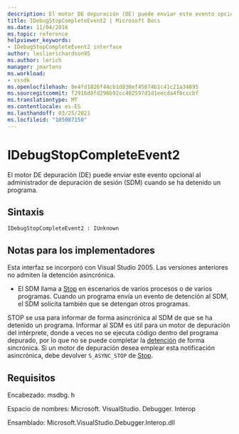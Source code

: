 ```yaml
---
description: El motor DE depuración (DE) puede enviar este evento opcional al administrador de depuración de sesión (SDM) cuando se ha detenido un programa.
title: IDebugStopCompleteEvent2 | Microsoft Docs
ms.date: 11/04/2016
ms.topic: reference
helpviewer_keywords:
- IDebugStopCompleteEvent2 interface
author: leslierichardson95
ms.author: lerich
manager: jmartens
ms.workload:
- vssdk
ms.openlocfilehash: 8e4fd1826f44cb1d830ef45874b1c41c21a34895
ms.sourcegitcommit: f2916d8fd296b92cc402597d1d1eecda4f6cccbf
ms.translationtype: MT
ms.contentlocale: es-ES
ms.lasthandoff: 03/25/2021
ms.locfileid: "105087150"
---
```

# <a name="idebugstopcompleteevent2"></a>IDebugStopCompleteEvent2

El motor DE depuración (DE) puede enviar este evento opcional al administrador de depuración de sesión (SDM) cuando se ha detenido un programa.

## <a name="syntax"></a>Sintaxis

```
IDebugStopCompleteEvent2 : IUnknown
```

## <a name="notes-for-implementers"></a>Notas para los implementadores

Esta interfaz se incorporó con Visual Studio 2005. Las versiones anteriores no admiten la detención asincrónica.

- El SDM llama a [Stop](../../../extensibility/debugger/reference/idebugengineprogram2-stop.md) en escenarios de varios procesos o de varios programas. Cuando un programa envía un evento de detención al SDM, el SDM solicita también que se detengan otros programas.

STOP se usa para informar de forma asincrónica al SDM de que se ha detenido un programa. Informar al SDM es útil para un motor de depuración del intérprete, donde a veces no se ejecuta código dentro del programa depurado, por lo que no se puede completar la [detención](../../../extensibility/debugger/reference/idebugengineprogram2-stop.md) de forma sincrónica. Si un motor de depuración desea emplear esta notificación asincrónica, debe devolver `S_ASYNC_STOP` de [Stop](../../../extensibility/debugger/reference/idebugengineprogram2-stop.md).

## <a name="requirements"></a>Requisitos

Encabezado: msdbg. h

Espacio de nombres: Microsoft. VisualStudio. Debugger. Interop

Ensamblado: Microsoft.VisualStudio.Debugger.Interop.dll
